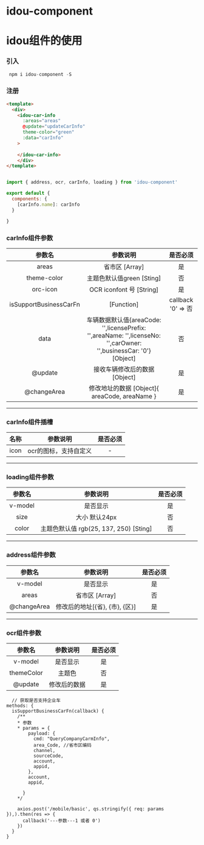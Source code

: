 # idou-component

# idou组件的使用

### 引入
``` javascript
 npm i idou-component -S 
```

### 注册

``` html
<template>
  <div>
    <idou-car-info 
      :areas="areas"
      @update="updateCarInfo"
      theme-color="green"
      :data="carInfo"
    >
    
    </idou-car-info>
    </div>
</template>
```
``` javascript

import { address, ocr, carInfo, loading } from 'idou-component'

export default {
  components: {
    [carInfo.name]: carInfo
  }

}

```
### carInfo组件参数
|参数名|参数说明|是否必须|
|:---:|:---:|:---:|
|areas|省市区 [Array]|是|
|theme-color|主题色默认值green [Sting]|否|
|orc-icon|OCR iconfont 号 [String]|是|
|isSupportBusinessCarFn| [Function] | callback '0' => 否|
|data|车辆数据默认值{areaCode: '',licensePrefix: '',areaName: '',licenseNo: '',carOwner: '',businessCar: '0'}[Object]|否|
|@update|接收车辆修改后的数据 [Object]|是|
|@changeArea|修改地址的数据 [Object]{ areaCode, areaName }|是|

---------
### carInfo组件插槽
|名称|参数说明|是否必须|
|:---:|:---:|:---:|
|icon|ocr的图标，支持自定义|-|

-------

### loading组件参数
|参数名|参数说明|是否必须|
|:---:|:---:|:---:|
|v-model|是否显示|是|
|size| 大小 默认24px|否|
|color|主题色默认值 rgb(25, 137, 250) [Sting]|否|


-------

### address组件参数
|参数名|参数说明|是否必须|
|:---:|:---:|:---:|
|v-model|是否显示|是|
|areas| 省市区 [Array]|否|
|@changeArea|修改后的地址[{省}, {市}, {区}]|是|

-------

### ocr组件参数
|参数名|参数说明|是否必须|
|:---:|:---:|:---:|
|v-model|是否显示|是|
|themeColor| 主题色 |否|
|@update|修改后的数据|是|



```javasript
  // 获取是否支持企业车
methods: {
  isSupportBusinessCarFn(callback) {
    /**
    * 参数
    * params = {
        payload: {
          cmd: "QueryCompanyCarmInfo",
          area_Code, //省市区编码
          channel,
          sourceCode,
          account,
          appid,
        },
        account,
        appid,

      }
    */

    axios.post('/mobile/basic', qs.stringify({ req: params }),).then(res => {
      callback('---参数---1 或者 0')
    })
  }
}


```